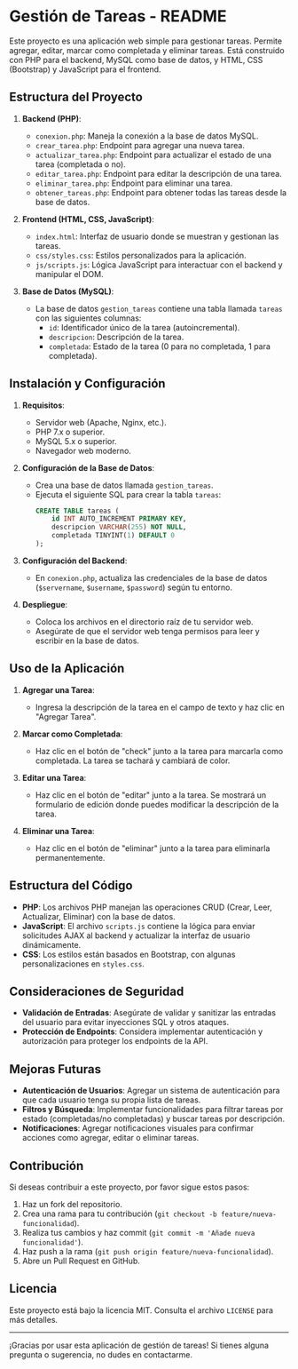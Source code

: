 # Gestión de Tareas - README

Este proyecto es una aplicación web simple para gestionar tareas. Permite agregar, editar, marcar como completada y eliminar tareas. Está construido con PHP para el backend, MySQL como base de datos, y HTML, CSS (Bootstrap) y JavaScript para el frontend.

## Estructura del Proyecto

1. **Backend (PHP)**:
   - `conexion.php`: Maneja la conexión a la base de datos MySQL.
   - `crear_tarea.php`: Endpoint para agregar una nueva tarea.
   - `actualizar_tarea.php`: Endpoint para actualizar el estado de una tarea (completada o no).
   - `editar_tarea.php`: Endpoint para editar la descripción de una tarea.
   - `eliminar_tarea.php`: Endpoint para eliminar una tarea.
   - `obtener_tareas.php`: Endpoint para obtener todas las tareas desde la base de datos.

2. **Frontend (HTML, CSS, JavaScript)**:
   - `index.html`: Interfaz de usuario donde se muestran y gestionan las tareas.
   - `css/styles.css`: Estilos personalizados para la aplicación.
   - `js/scripts.js`: Lógica JavaScript para interactuar con el backend y manipular el DOM.

3. **Base de Datos (MySQL)**:
   - La base de datos `gestion_tareas` contiene una tabla llamada `tareas` con las siguientes columnas:
     - `id`: Identificador único de la tarea (autoincremental).
     - `descripcion`: Descripción de la tarea.
     - `completada`: Estado de la tarea (0 para no completada, 1 para completada).

## Instalación y Configuración

1. **Requisitos**:
   - Servidor web (Apache, Nginx, etc.).
   - PHP 7.x o superior.
   - MySQL 5.x o superior.
   - Navegador web moderno.

2. **Configuración de la Base de Datos**:
   - Crea una base de datos llamada `gestion_tareas`.
   - Ejecuta el siguiente SQL para crear la tabla `tareas`:
     ```sql
     CREATE TABLE tareas (
         id INT AUTO_INCREMENT PRIMARY KEY,
         descripcion VARCHAR(255) NOT NULL,
         completada TINYINT(1) DEFAULT 0
     );
     ```

3. **Configuración del Backend**:
   - En `conexion.php`, actualiza las credenciales de la base de datos (`$servername`, `$username`, `$password`) según tu entorno.

4. **Despliegue**:
   - Coloca los archivos en el directorio raíz de tu servidor web.
   - Asegúrate de que el servidor web tenga permisos para leer y escribir en la base de datos.

## Uso de la Aplicación

1. **Agregar una Tarea**:
   - Ingresa la descripción de la tarea en el campo de texto y haz clic en "Agregar Tarea".

2. **Marcar como Completada**:
   - Haz clic en el botón de "check" junto a la tarea para marcarla como completada. La tarea se tachará y cambiará de color.

3. **Editar una Tarea**:
   - Haz clic en el botón de "editar" junto a la tarea. Se mostrará un formulario de edición donde puedes modificar la descripción de la tarea.

4. **Eliminar una Tarea**:
   - Haz clic en el botón de "eliminar" junto a la tarea para eliminarla permanentemente.

## Estructura del Código

- **PHP**: Los archivos PHP manejan las operaciones CRUD (Crear, Leer, Actualizar, Eliminar) con la base de datos.
- **JavaScript**: El archivo `scripts.js` contiene la lógica para enviar solicitudes AJAX al backend y actualizar la interfaz de usuario dinámicamente.
- **CSS**: Los estilos están basados en Bootstrap, con algunas personalizaciones en `styles.css`.

## Consideraciones de Seguridad

- **Validación de Entradas**: Asegúrate de validar y sanitizar las entradas del usuario para evitar inyecciones SQL y otros ataques.
- **Protección de Endpoints**: Considera implementar autenticación y autorización para proteger los endpoints de la API.

## Mejoras Futuras

- **Autenticación de Usuarios**: Agregar un sistema de autenticación para que cada usuario tenga su propia lista de tareas.
- **Filtros y Búsqueda**: Implementar funcionalidades para filtrar tareas por estado (completadas/no completadas) y buscar tareas por descripción.
- **Notificaciones**: Agregar notificaciones visuales para confirmar acciones como agregar, editar o eliminar tareas.

## Contribución

Si deseas contribuir a este proyecto, por favor sigue estos pasos:
1. Haz un fork del repositorio.
2. Crea una rama para tu contribución (`git checkout -b feature/nueva-funcionalidad`).
3. Realiza tus cambios y haz commit (`git commit -m 'Añade nueva funcionalidad'`).
4. Haz push a la rama (`git push origin feature/nueva-funcionalidad`).
5. Abre un Pull Request en GitHub.

## Licencia

Este proyecto está bajo la licencia MIT. Consulta el archivo `LICENSE` para más detalles.

---

¡Gracias por usar esta aplicación de gestión de tareas! Si tienes alguna pregunta o sugerencia, no dudes en contactarme.
